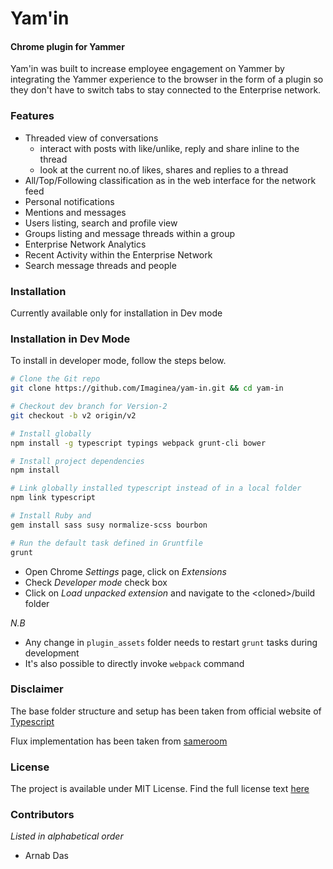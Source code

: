 # Yam'in
#### Chrome plugin for Yammer

Yam'in was built to increase employee engagement on Yammer by integrating the Yammer experience to the browser in the form of a plugin so they don't have to switch tabs to stay connected to the Enterprise network.

### Features
- Threaded view of conversations
	+ interact with posts with like/unlike, reply and share inline to the thread
	+ look at the current no.of likes, shares and replies to a thread
- All/Top/Following classification as in the web interface for the network feed
- Personal notifications
- Mentions and messages
- Users listing, search and profile view
- Groups listing and message threads within a group
- Enterprise Network Analytics
- Recent Activity within the Enterprise Network
- Search message threads and people 

### Installation

Currently available only for installation in Dev mode

### Installation in Dev Mode

To install in developer mode, follow the steps below.

``` bash
# Clone the Git repo
git clone https://github.com/Imaginea/yam-in.git && cd yam-in

# Checkout dev branch for Version-2
git checkout -b v2 origin/v2

# Install globally
npm install -g typescript typings webpack grunt-cli bower

# Install project dependencies
npm install

# Link globally installed typescript instead of in a local folder
npm link typescript

# Install Ruby and
gem install sass susy normalize-scss bourbon

# Run the default task defined in Gruntfile
grunt 
```

+ Open Chrome *Settings* page, click on *Extensions*
+ Check *Developer mode* check box
+ Click on *Load unpacked extension* and navigate to the \<cloned\>/build folder

*N.B* 

- Any change in `plugin_assets` folder needs to restart `grunt` tasks during development
- It's also possible to directly invoke `webpack` command

### Disclaimer

The base folder structure and setup has been taken from official website of [Typescript](https://www.typescriptlang.org/docs/handbook/react-&-webpack.html)

Flux implementation has been taken from [sameroom](https://sameroom.io/blog/type-safe-flux-architecture-using-typescript/)

### License
The project is available under MIT License. Find the full license text [here](./LICENSE.md)

### Contributors 
*Listed in alphabetical order*

- Arnab Das